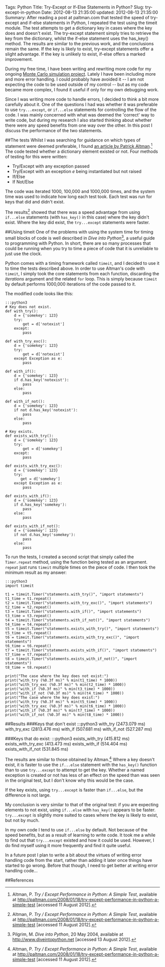 Tags: Python
Title: Try-Except or If-Else Statements in Python?
Slug: try-except-in-python
Date: 2012-08-13 21:35:00
updated: 2012-08-13 21:35:00
Summary: After reading a post at paltman.com that tested the speed of try-except and if-else statements in Python, I repeated the test using the timeit module. The test attempts to get a dictionary key in cases where the key does and doesn't exist. The try-except statement simply tries to retrieve the key from the dictionary, whilst the if-else statement uses the has_key() method. The results are similar to the previous work, and the conclusions remain the same. If the key is likely to exist, try-except statements offer a slight advantage. If the key is unlikely to exist, if-else offers a marked improvement.

During my free time, I have been writing and rewriting more code for my ongoing
[Monte Carlo simulation project](/blog/2012/05/third-party-risk-3 "Introducing Impact").
Lately I have been including more and more error handling. I could probably have
avoided it -- I am not expecting the code to be used outside of my control --
but as my code became more complex, I found it useful if only for my own
debugging work.

Since I was writing more code to handle errors, I decided to think a bit more
carefully about it. One of the questions I had was whether it was preferable to
use ``try...except``, or ``if...else`` statements for controlling the flow of
the code. I was mainly concerned with what was deemed the 'correct' way to write
code, but during my research I also started thinking about whether there were
any speed benefits from one way over the other. In this post I discuss the
performance of the two statements.

##The tests
Whilst I was searching for guidance on which types of statement were deemed
preferable, I found [an article by Patrick
Altman](http://paltman.com/2008/01/18/try-except-performance-in-python-a-simple-test
"Try/Except Performance in Python: A Simple Test").[^1] The code tested whether a
dictionary element existed or not. Four methods of testing for this were
written:

* Try/Except with any exception passed
* Try/Except with an exception *e* being instantiated but not raised
* If/Else
* If Not/Else

The code was iterated 1000, 100,000 and 1000,000 times, and the system time was
used to indicate how long each test took. Each test was run for keys that did
and didn't exist.

The results[^1] showed that there was a speed advantage from using `if...else`
statements (with `has_key()` in this case) where the key didn't exist. Where the
key did exist, the `try...except` statements were faster.

##Using timeit
One of the problems with using the system time for timing small blocks of code
is well described in *Dive into Python*[^2], a useful guide to programming
with Python. In short, there are so many processes that could be running when
you try to time a piece of code that it is unreliable to just use the clock.

Python comes with a timing framework called `timeit`, and I decided to use it
to time the tests described above. In order to use Altman's code with
`timeit`, I simply took the core statements from each function, discarding the
*iterations* argument and the related `for` loop. This is simply because
`timeit` by default performs 1000,000 iterations of the code passed to it.

The modified code looks like this:

    :::python3
    # Key does not exist.
    def with_try():
        d = {'somekey': 123}
        try:
            get = d['notexist']
        except:
            pass

    def with_try_exc():
        d = {'somekey': 123}
        try:
            get = d['notexist']
        except Exception as e:
            pass

    def with_if():
        d = {'somekey': 123}
        if d.has_key('notexist'):
            pass
        else:
            pass

    def with_if_not():
        d = {'somekey': 123}
        if not d.has_key('notexist'):
            pass
        else:
            pass

    # Key exists.
    def exists_with_try():
        d = {'somekey': 123}
        try:
            get = d['somekey']
        except:
            pass

    def exists_with_try_exc():
        d = {'somekey': 123}
        try:
           get = d['somekey']
        except Exception as e:
            pass

    def exists_with_if():
        d = {'somekey': 123}
        if d.has_key('somekey'):
            pass
        else:
            pass

    def exists_with_if_not():
        d = {'somekey': 123}
        if not d.has_key('somekey'):
            pass
        else:
            pass

To run the tests, I created a second script that simply called the `Timer.repeat` method, using
the function being tested as an argument. `repeat` just runs `timeit` multiple
times on the piece of code. I then took the minimum result as my answer:

    :::python3
    import timeit

    t1 = timeit.Timer("statements.with_try()", "import statements")
    t1_time = t1.repeat()
    t2 = timeit.Timer("statements.with_try_exc()", "import statements")
    t2_time = t2.repeat()
    t3 = timeit.Timer("statements.with_if()", "import statements")
    t3_time = t3.repeat()
    t4 = timeit.Timer("statements.with_if_not()", "import statements")
    t4_time = t4.repeat()
    t5 = timeit.Timer("statements.exists_with_try()", "import statements")
    t5_time = t5.repeat()
    t6 = timeit.Timer("statements.exists_with_try_exc()", "import statements")
    t6_time = t6.repeat()
    t7 = timeit.Timer("statements.exists_with_if()", "import statements")
    t7_time = t7.repeat()
    t8 = timeit.Timer("statements.exists_with_if_not()", "import statements")
    t8_time = t8.repeat()

    print("The case where the key does not exist:")
    print("with_try (%0.3f ms)" % min(t1_time) * 1000))
    print("with_try_exc (%0.3f ms)" % min(t2_time) * 1000))
    print("with_if (%0.3f ms)" % min(t3_time) * 1000))
    print("with_if_not (%0.3f ms)" % min(t4_time) * 1000))
    print("The case where the key does exist:")
    print("with_try (%0.3f ms)" % min(t5_time) * 1000))
    print("with_try_exc (%0.3f ms)" % min(t6_time) * 1000))
    print("with_if (%0.3f ms)" % min(t7_time) * 1000))
    print("with_if_not (%0.3f ms)" % min(t8_time) * 1000))

##Results
###Keys that don't exist
    :::python3
    with_try (2473.079 ms)
    with_try_exc (2813.476 ms)
    with_if (507.681 ms)
    with_if_not (527.287 ms)

###Keys that do exist:
    :::python3
    exists_with_try (415.812 ms)
    exists_with_try_exc (413.473 ms)
    exists_with_if (514.404 ms)
    exists_with_if_not (531.845 ms)

The results are similar to those obtained by Altman.[^1] Where a key doesn't
exist, it is faster to use the `if...else` statement with the `has_key()`
function than to use `try...except` to attempt to get the key. Whether a
named exception is created or not has less of an effect on the speed than was
seen in the original test, but I don't know why this would be the case.

If the key exists, using `try...except` is faster than `if...else`, but the
difference is not large.

My conclusion is very similar to that of the original test: if you are
expecting elements to not exist, using `if...else` with `has_key()` appears to
be faster. `try...except` is slightly more suited to cases where the key is
likely to exist, but not by much.

In my own code I tend to use `if...else` by default. Not because of the speed
benefits, but as a result of learning to write code. It took me a while to find
out that `try...except` existed and how it could be used. However, I do find
myself using it more frequently and find it quite useful.

In a future post I plan to write a bit about the virtues of writing error handling code from the start, rather than adding it later once things have started to go wrong. Before that though, I need to get better at writing error handling code...

##References
[^1]: Altman, P.  *Try / Except Performance in Python: A Simple Test*,
available at
<http://paltman.com/2008/01/18/try-except-performance-in-python-a-simple-test>
[accessed 11 August 2012].
[^2]: Pilgrim, M. *Dive into Python*, 20 May 2004, available at
<http://www.diveintopython.net> [accessed 13 August 2012].

